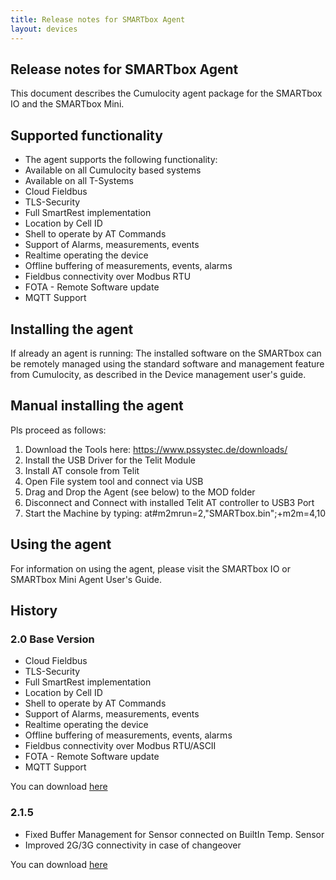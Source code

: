 ```yaml
---
title: Release notes for SMARTbox Agent
layout: devices
---
```


## Release notes for SMARTbox Agent

This document describes the Cumulocity agent package for the SMARTbox IO and the SMARTbox Mini. 



## Supported functionality

* The agent supports the following functionality:
* Available on all Cumulocity based systems 
* Available on all T-Systems 
* Cloud Fieldbus
* TLS-Security
* Full SmartRest implementation
* Location by Cell ID
* Shell to operate by AT Commands
* Support of Alarms, measurements, events
* Realtime operating the device
* Offline buffering of measurements, events, alarms
* Fieldbus connectivity over Modbus RTU
* FOTA - Remote Software update
* MQTT Support



## Installing the agent

If already an agent is running: The installed software on the SMARTbox can be remotely managed using the standard software and management feature from Cumulocity, as described in the Device management user's guide.

## Manual installing the agent

Pls proceed as follows:
1. Download the Tools here: https://www.pssystec.de/downloads/
2. Install the USB Driver for the Telit Module
3. Install AT console from Telit
4. Open File system tool and connect via USB
5. Drag and Drop the Agent (see below) to the MOD folder
6. Disconnect and Connect with installed Telit AT controller to USB3 Port
7. Start the Machine by typing: at#m2mrun=2,"SMARTbox.bin";+m2m=4,10


## Using the agent

For information on using the agent, please visit the SMARTbox IO or SMARTbox Mini Agent User's Guide. 



## History

### 2.0  Base Version
* Cloud Fieldbus
* TLS-Security
* Full SmartRest implementation
* Location by Cell ID
* Shell to operate by AT Commands
* Support of Alarms, measurements, events
* Realtime operating the device
* Offline buffering of measurements, events, alarms
* Fieldbus connectivity over Modbus RTU/ASCII
* FOTA - Remote Software update
* MQTT Support

You can download [here](https://www.pssystec.de/get-version-2-0/)

### 2.1.5
* Fixed Buffer Management for Sensor connected on BuiltIn Temp. Sensor
* Improved 2G/3G connectivity in case of changeover

You can download [here](https://www.pssystec.de/get-version-2-1-5/)

